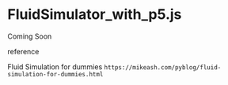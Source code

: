 # FluidSimulator_with_p5.js

Coming Soon

reference

Fluid Simulation for dummies
`https://mikeash.com/pyblog/fluid-simulation-for-dummies.html`
